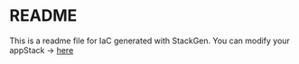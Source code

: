 # README
This is a readme file for IaC generated with StackGen.
You can modify your appStack -> [here](http://main.dev.stackgen.com/appstacks/983d8ebb-e16d-40eb-960d-7ea36aa82e47)
